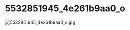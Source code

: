 # 5532851945_4e261b9aa0_o

![5532851945_4e261b9aa0_o.jpg](5532851945_4e261b9aa0_o%20530c3fe1d01a4965987947278a51c8c5/5532851945_4e261b9aa0_o.jpg)